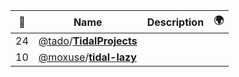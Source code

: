 |:star2: | Name | Description | 🌍|
|---|---|---|---|
|24|[@tado](https://github.com/tado)/[**TidalProjects**](https://github.com/tado/TidalProjects)|||
|10|[@moxuse](https://github.com/moxuse)/[**tidal-lazy**](https://github.com/moxuse/tidal-lazy)|||

